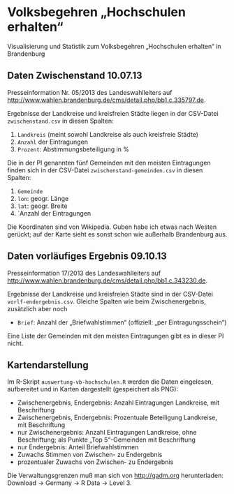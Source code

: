 Volksbegehren „Hochschulen erhalten“
====================================

Visualisierung und Statistik zum Volksbegehren „Hochschulen erhalten“ in Brandenburg

Daten Zwischenstand 10.07.13
----------------------------

Presseinformation Nr. 05/2013 des Landeswahlleiters auf http://www.wahlen.brandenburg.de/cms/detail.php/bb1.c.335797.de.

Ergebnisse der Landkreise und kreisfreien Städte liegen in der CSV-Datei `zwischenstand.csv` in diesen Spalten:

1. `Landkreis` (meint sowohl Landkreise als auch kreisfreie Städte)
2. `Anzahl` der Eintragungen
3. `Prozent`: Abstimmungsbeteiligung in %

Die in der PI genannten fünf Gemeinden mit den meisten Eintragungen finden sich in der CSV-Datei `zwischenstand-gemeinden.csv` in diesen Spalten:

1. `Gemeinde`
2. `lon`: geogr. Länge
3. `lat`: geogr. Breite
4. `Anzahl der Eintragungen

Die Koordinaten sind von Wikipedia.  Guben habe ich etwas nach Westen gerückt; auf der Karte sieht es sonst schon wie außerhalb Brandenburg aus.


Daten vorläufiges Ergebnis 09.10.13
-----------------------------------

Presseinformation 17/2013 des Landeswahlleiters auf http://www.wahlen.brandenburg.de/cms/detail.php/bb1.c.343230.de.

Ergebnisse der Landkreise und kreisfreien Städte sind in der CSV-Datei `vorlf-endergebnis.csv`.  Gleiche Spalten wie beim Zwischenergebnis, zusätzlich aber noch

* `Brief`: Anzahl der „Briefwahlstimmen“ (offiziell: „per Eintragungsschein“)

Eine Liste der Gemeinden mit den meisten Eintragungen gibt es in dieser PI nicht.


Kartendarstellung
-----------------

Im R-Skript `auswertung-vb-hochschulen.R` werden die Daten eingelesen, aufbereitet und in Karten dargestellt (gespeichert als PNG):

* Zwischenergebnis, Endergebnis: Anzahl Eintragungen Landkreise, mit Beschriftung
* Zwischenergebnis, Endergebnis: Prozentuale Beteiligung Landkreise, mit Beschriftung
* nur Zwischenergebnis: Anzahl Eintragungen Landkreise, ohne Beschriftung; als Punkte „Top 5“-Gemeinden mit Beschriftung
* nur Endergebnis: Anteil Briefwahlstimmen
* Zuwachs Stimmen von Zwischen- zu Endergebnis
* prozentualer Zuwachs von Zwischen- zu Endergebnis

Die Verwaltungsgrenzen muß man sich von http://gadm.org herunterladen: Download → Germany → R Data → Level 3.
